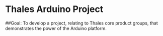 # Thales Arduino Project

##Goal:
To develop a project, relating to Thales core product groups, that demonstrates the power of the Arduino platform.
